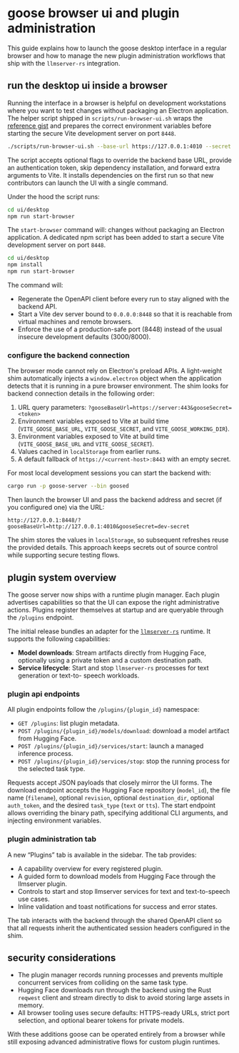 # goose browser ui and plugin administration

This guide explains how to launch the goose desktop interface in a regular browser and how to
manage the new plugin administration workflows that ship with the `llmserver-rs` integration.

## run the desktop ui inside a browser

Running the interface in a browser is helpful on development workstations where you want to test
changes without packaging an Electron application. The helper script shipped in
`scripts/run-browser-ui.sh` wraps the
[reference gist](https://gist.github.com/khronokernel/122dc28114d3a3b1673fa0423b5a9b39) and prepares
the correct environment variables before starting the secure Vite development server on port `8448`.

```bash
./scripts/run-browser-ui.sh --base-url https://127.0.0.1:4010 --secret dev-secret
```

The script accepts optional flags to override the backend base URL, provide an authentication token,
skip dependency installation, and forward extra arguments to Vite. It installs dependencies on the
first run so that new contributors can launch the UI with a single command.

Under the hood the script runs:

```bash
cd ui/desktop
npm run start-browser
```

The `start-browser` command will:
changes without packaging an Electron application. A dedicated npm script has been added to start a
secure Vite development server on port `8448`.

```bash
cd ui/desktop
npm install
npm run start-browser
```

The command will:

- Regenerate the OpenAPI client before every run to stay aligned with the backend API.
- Start a Vite dev server bound to `0.0.0.0:8448` so that it is reachable from virtual machines and
  remote browsers.
- Enforce the use of a production-safe port (8448) instead of the usual insecure development
  defaults (3000/8000).

### configure the backend connection

The browser mode cannot rely on Electron's preload APIs. A light-weight shim automatically injects a
`window.electron` object when the application detects that it is running in a pure browser
environment. The shim looks for backend connection details in the following order:

1. URL query parameters: `?gooseBaseUrl=https://server:443&gooseSecret=<token>`
2. Environment variables exposed to Vite at build time (`VITE_GOOSE_BASE_URL`,
   `VITE_GOOSE_SECRET`, and `VITE_GOOSE_WORKING_DIR`).
2. Environment variables exposed to Vite at build time (`VITE_GOOSE_BASE_URL` and
   `VITE_GOOSE_SECRET`).
3. Values cached in `localStorage` from earlier runs.
4. A default fallback of `https://<current-host>:8443` with an empty secret.

For most local development sessions you can start the backend with:

```bash
cargo run -p goose-server --bin goosed
```

Then launch the browser UI and pass the backend address and secret (if you configured one) via the
URL:

```
http://127.0.0.1:8448/?gooseBaseUrl=http://127.0.0.1:4010&gooseSecret=dev-secret
```

The shim stores the values in `localStorage`, so subsequent refreshes reuse the provided details.
This approach keeps secrets out of source control while supporting secure testing flows.

## plugin system overview

The goose server now ships with a runtime plugin manager. Each plugin advertises capabilities so
that the UI can expose the right administrative actions. Plugins register themselves at startup and
are queryable through the `/plugins` endpoint.

The initial release bundles an adapter for the
[`llmserver-rs`](https://github.com/eyshoit-commits/llmserver-rs) runtime. It supports the following
capabilities:

- **Model downloads**: Stream artifacts directly from Hugging Face, optionally using a private token
  and a custom destination path.
- **Service lifecycle**: Start and stop `llmserver-rs` processes for text generation or text-to-
  speech workloads.

### plugin api endpoints

All plugin endpoints follow the `/plugins/{plugin_id}` namespace:

- `GET /plugins`: list plugin metadata.
- `POST /plugins/{plugin_id}/models/download`: download a model artifact from Hugging Face.
- `POST /plugins/{plugin_id}/services/start`: launch a managed inference process.
- `POST /plugins/{plugin_id}/services/stop`: stop the running process for the selected task type.

Requests accept JSON payloads that closely mirror the UI forms. The download endpoint accepts the
Hugging Face repository (`model_id`), the file name (`filename`), optional `revision`, optional
`destination_dir`, optional `auth_token`, and the desired `task_type` (`text` or `tts`). The start
endpoint allows overriding the binary path, specifying additional CLI arguments, and injecting
environment variables.

### plugin administration tab

A new “Plugins” tab is available in the sidebar. The tab provides:

- A capability overview for every registered plugin.
- A guided form to download models from Hugging Face through the llmserver plugin.
- Controls to start and stop llmserver services for text and text-to-speech use cases.
- Inline validation and toast notifications for success and error states.

The tab interacts with the backend through the shared OpenAPI client so that all requests inherit
the authenticated session headers configured in the shim.

## security considerations

- The plugin manager records running processes and prevents multiple concurrent services from
  colliding on the same task type.
- Hugging Face downloads run through the backend using the Rust `reqwest` client and stream directly
  to disk to avoid storing large assets in memory.
- All browser tooling uses secure defaults: HTTPS-ready URLs, strict port selection, and optional
  bearer tokens for private models.

With these additions goose can be operated entirely from a browser while still exposing advanced
administrative flows for custom plugin runtimes.

